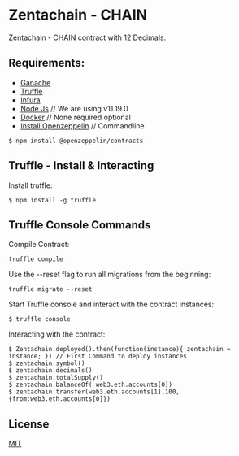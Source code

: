 # Zentachain - CHAIN

Zentachain - CHAIN contract with 12 Decimals.

## Requirements:

- [Ganache](https://www.trufflesuite.com/ganache)
- [Truffle](https://www.trufflesuite.com)
- [Infura](https://infura.io/)
- [Node Js](https://nodejs.org/en) // We are using v11.19.0
- [Docker](https://docs.docker.com/get-docker) // None required optional
- [Install Openzeppelin](https://github.com/OpenZeppelin/openzeppelin-contracts) // Commandline

````
$ npm install @openzeppelin/contracts
````

## Truffle - Install & Interacting
Install truffle:

````
$ npm install -g truffle
````

## Truffle Console Commands

Compile Contract:
````
truffle compile
````
Use the --reset flag to run all migrations from the beginning:
````
truffle migrate --reset
````

Start Truffle console and interact with the contract instances:

````
$ truffle console
````
Interacting with the contract:
````
$ Zentachain.deployed().then(function(instance){ zentachain = instance; }) // First Command to deploy instances
$ zentachain.symbol()
$ zentachain.decimals()
$ zentachain.totalSupply()
$ zentachain.balanceOf( web3.eth.accounts[0])
$ zentachain.transfer(web3.eth.accounts[1],100,{from:web3.eth.accounts[0]})
````

## License

[MIT](https://github.com/ZentaChain/CHAIN-Token/blob/main/LICENSE)
